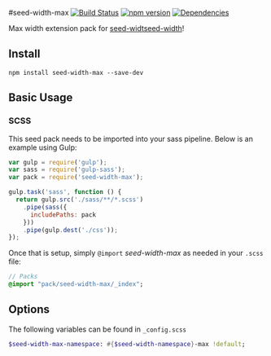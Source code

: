 #seed-width-max [![Build Status](https://travis-ci.org/helpscout/seed-width-max.svg?branch=master)](https://travis-ci.org/helpscout/seed-width-max) [![npm version](https://badge.fury.io/js/seed-width-max.svg)](https://badge.fury.io/js/seed-width-max) [![Dependencies](https://david-dm.org/helpscout/seed-width-max.svg)](https://david-dm.org/helpscout/seed-width-max)

Max width extension pack for [seed-widtseed-width](https://github.com/helpscout/seed-width)!

## Install
```
npm install seed-width-max --save-dev
```


## Basic Usage

### SCSS
This seed pack needs to be imported into your sass pipeline. Below is an example using Gulp:


```javascript
var gulp = require('gulp');
var sass = require('gulp-sass');
var pack = require('seed-width-max');

gulp.task('sass', function () {
  return gulp.src('./sass/**/*.scss')
    .pipe(sass({
      includePaths: pack
    }))
    .pipe(gulp.dest('./css'));
});
```

Once that is setup, simply `@import` *seed-width-max* as needed in your `.scss` file:

```sass
// Packs
@import "pack/seed-width-max/_index";
```

## Options

The following variables can be found in `_config.scss`

```sass
$seed-width-max-namespace: #{$seed-width-namespace}-max !default;
```
